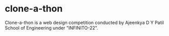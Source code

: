 # clone-a-thon
Clone-a-thon is a web design competition conducted by Ajeenkya D Y Patil School of Engineering under "INFINITO-22".
